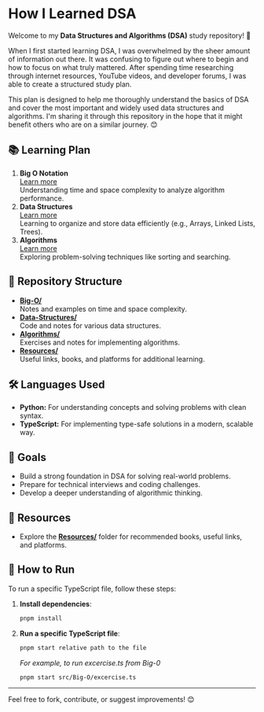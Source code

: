 # How I Learned DSA

Welcome to my **Data Structures and Algorithms (DSA)** study repository! 🚀  

When I first started learning DSA, I was overwhelmed by the sheer amount of information out there. 
It was confusing to figure out where to begin and how to focus on what truly mattered. 
After spending time researching through internet resources, YouTube videos, and developer forums, I was able to create a structured study plan.  

This plan is designed to help me thoroughly understand the basics of DSA and cover the most important and widely used data structures and algorithms. 
I'm sharing it through this repository in the hope that it might benefit others who are on a similar journey. 😊  

## 📚 Learning Plan
1. **Big O Notation**  
   [Learn more](./Big-O/Notes.md)  
   Understanding time and space complexity to analyze algorithm performance.
2. **Data Structures**  
   [Learn more](./Data-Structures/Notes.md)  
   Learning to organize and store data efficiently (e.g., Arrays, Linked Lists, Trees).
3. **Algorithms**  
   [Learn more](./Algorithms/Notes.md)  
   Exploring problem-solving techniques like sorting and searching.

## 📂 Repository Structure
- **[Big-O/](./Big-O/)**  
  Notes and examples on time and space complexity.
- **[Data-Structures/](./Data-Structures/)**  
  Code and notes for various data structures.
- **[Algorithms/](./Algorithms/)**  
  Exercises and notes for implementing algorithms.
- **[Resources/](./Resources/)**  
  Useful links, books, and platforms for additional learning.


## 🛠️ Languages Used
- **Python:** For understanding concepts and solving problems with clean syntax.
- **TypeScript:** For implementing type-safe solutions in a modern, scalable way.

## 🌟 Goals
- Build a strong foundation in DSA for solving real-world problems.
- Prepare for technical interviews and coding challenges.
- Develop a deeper understanding of algorithmic thinking.

## 🔗 Resources
- Explore the **[Resources/](./Resources/)** folder for recommended books, useful links, and platforms.

## 🚀 How to Run

To run a specific TypeScript file, follow these steps:

1. **Install dependencies**:
   ```sh
   pnpm install
   ```
2. **Run a specific TypeScript file**:
   ```sh
   pnpm start relative path to the file
   ```
    *For example, to run excercise.ts from Big-0*
      ```sh
      pnpm start src/Big-O/excercise.ts
   ```
  
---


Feel free to fork, contribute, or suggest improvements! 😊